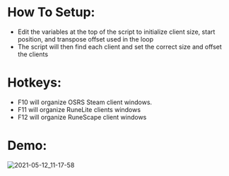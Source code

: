 # How To Setup:
- Edit the variables at the top of the script to initialize client size, start position, and transpose offset used in the loop
- The script will then find each client and set the correct size and offset the clients

# Hotkeys:
- F10 will organize OSRS Steam client windows.
- F11 will organize RuneLite clients windows
- F12 will organize RuneScape client windows

# Demo:
![2021-05-12_11-17-58](https://user-images.githubusercontent.com/81042687/118000397-c5d8c380-b313-11eb-93f0-a9053d1e1aac.gif)
